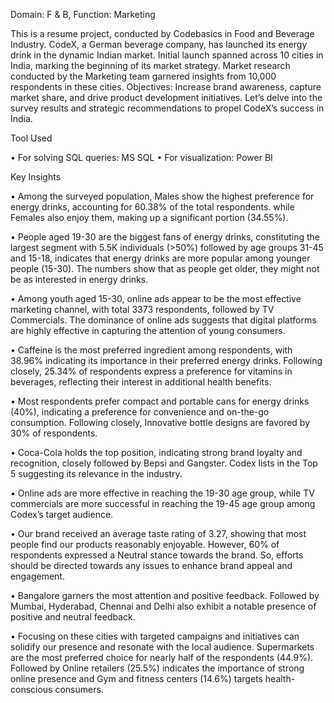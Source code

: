 Domain: F & B, Function: Marketing

This is a resume project, conducted by Codebasics in Food and Beverage Industry.
CodeX, a German beverage company, has launched its energy drink in the dynamic Indian market. Initial launch spanned across 10 cities in India, marking the beginning of its market strategy. Market research conducted by the Marketing team garnered insights from 10,000 respondents in these cities. Objectives: Increase brand awareness, capture market share, and drive product development initiatives. Let’s delve into the survey results and strategic recommendations to propel CodeX’s success in India.

 Tool Used
 
•	For solving SQL queries: MS SQL
•	For visualization: Power BI

Key Insights

•	Among the surveyed population, Males show the highest preference for energy drinks, accounting for 60.38% of the total respondents. while Females also enjoy them, making up a significant portion (34.55%).

•	People aged 19-30 are the biggest fans of energy drinks, constituting the largest segment with 5.5K individuals (>50%) followed by age groups 31-45 and 15-18, indicates that energy drinks are more popular among younger people (15-30). The numbers show that as people get older, they might not be as interested in energy drinks.

•	Among youth aged 15-30, online ads appear to be the most effective marketing channel, with total 3373 respondents, followed by TV Commercials. The dominance of online ads suggests that digital platforms are highly effective in capturing the attention of young consumers.

•	Caffeine is the most preferred ingredient among respondents, with 38.96% indicating its importance in their preferred energy drinks. Following closely, 25.34% of respondents express a preference for vitamins in beverages, reflecting their interest in additional health benefits.

•	Most respondents prefer compact and portable cans for energy drinks (40%), indicating a preference for convenience and on-the-go consumption. Following closely, Innovative bottle designs are favored by 30% of respondents.

•	Coca-Cola holds the top position, indicating strong brand loyalty and recognition, closely followed by Bepsi and Gangster. Codex lists in the Top 5 suggesting its relevance in the industry.

•	Online ads are more effective in reaching the 19-30 age group, while TV commercials are more successful in reaching the 19-45 age group among Codex’s target audience.

•	Our brand received an average taste rating of 3.27, showing that most people find our products reasonably enjoyable. However, 60% of respondents expressed a Neutral stance towards the brand. So, efforts should be directed towards any issues to enhance brand appeal and engagement.

•	Bangalore garners the most attention and positive feedback. Followed by Mumbai, Hyderabad, Chennai and Delhi also exhibit a notable presence of positive and neutral feedback.

•	Focusing on these cities with targeted campaigns and initiatives can solidify our presence and resonate with the local audience. Supermarkets are the most preferred choice for nearly half of the respondents (44.9%). Followed by Online retailers (25.5%) indicates the importance of strong online presence and Gym and fitness centers (14.6%) targets health-conscious consumers.
